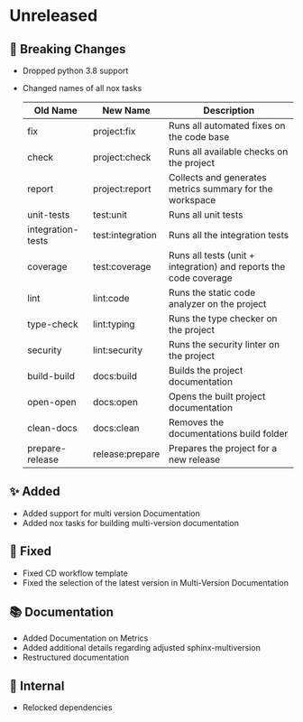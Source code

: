 # Unreleased

## 🚨 Breaking Changes

* Dropped python 3.8 support
* Changed names of all nox tasks

    | Old Name           | New Name               | Description                                                    |
    |--------------------|------------------------|----------------------------------------------------------------|
    | fix                | project:fix            | Runs all automated fixes on the code base                      |
    | check              | project:check          | Runs all available checks on the project                       |
    | report             | project:report         | Collects and generates metrics summary for the workspace       |
    | unit-tests         | test:unit              | Runs all unit tests                                            |
    | integration-tests  | test:integration       | Runs all the integration tests                                 |
    | coverage           | test:coverage          | Runs all tests (unit + integration) and reports the code coverage |
    | lint               | lint:code              | Runs the static code analyzer on the project                   |
    | type-check         | lint:typing            | Runs the type checker on the project                           |
    | security           | lint:security          | Runs the security linter on the project                        |
    | build-build        | docs:build             | Builds the project documentation                               |
    | open-open          | docs:open              | Opens the built project documentation                          |
    | clean-docs         | docs:clean             | Removes the documentations build folder                        |
    | prepare-release    | release:prepare        | Prepares the project for a new release                         |

## ✨ Added

* Added support for multi version Documentation
* Added nox tasks for building multi-version documentation

## 🐞 Fixed

* Fixed CD workflow template
* Fixed the selection of the latest version in Multi-Version Documentation

## 📚 Documentation

* Added Documentation on Metrics
* Added additional details regarding adjusted sphinx-multiversion 
* Restructured documentation

## 🔩 Internal

* Relocked dependencies

